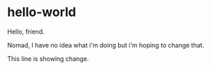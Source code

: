 # hello-world

Hello, friend.

Nomad, I have no idea what i'm doing but i'm hoping to change that.

This line is showing change.
